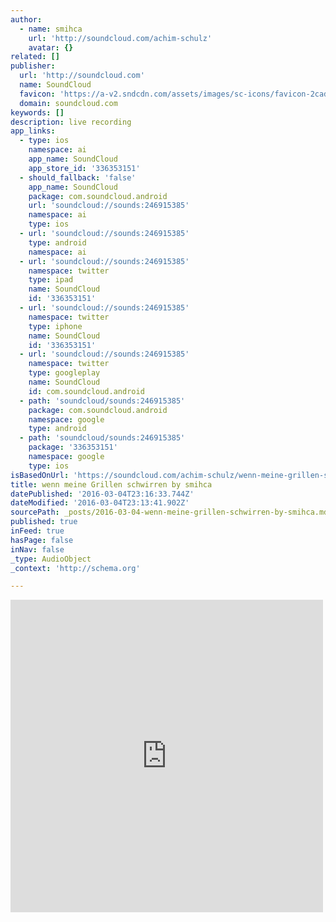 ```yaml
---
author:
  - name: smihca
    url: 'http://soundcloud.com/achim-schulz'
    avatar: {}
related: []
publisher:
  url: 'http://soundcloud.com'
  name: SoundCloud
  favicon: 'https://a-v2.sndcdn.com/assets/images/sc-icons/favicon-2cadd14b.ico'
  domain: soundcloud.com
keywords: []
description: live recording
app_links:
  - type: ios
    namespace: ai
    app_name: SoundCloud
    app_store_id: '336353151'
  - should_fallback: 'false'
    app_name: SoundCloud
    package: com.soundcloud.android
    url: 'soundcloud://sounds:246915385'
    namespace: ai
    type: ios
  - url: 'soundcloud://sounds:246915385'
    type: android
    namespace: ai
  - url: 'soundcloud://sounds:246915385'
    namespace: twitter
    type: ipad
    name: SoundCloud
    id: '336353151'
  - url: 'soundcloud://sounds:246915385'
    namespace: twitter
    type: iphone
    name: SoundCloud
    id: '336353151'
  - url: 'soundcloud://sounds:246915385'
    namespace: twitter
    type: googleplay
    name: SoundCloud
    id: com.soundcloud.android
  - path: 'soundcloud/sounds:246915385'
    package: com.soundcloud.android
    namespace: google
    type: android
  - path: 'soundcloud/sounds:246915385'
    package: '336353151'
    namespace: google
    type: ios
isBasedOnUrl: 'https://soundcloud.com/achim-schulz/wenn-meine-grillen-schwirren'
title: wenn meine Grillen schwirren by smihca
datePublished: '2016-03-04T23:16:33.744Z'
dateModified: '2016-03-04T23:13:41.902Z'
sourcePath: _posts/2016-03-04-wenn-meine-grillen-schwirren-by-smihca.md
published: true
inFeed: true
hasPage: false
inNav: false
_type: AudioObject
_context: 'http://schema.org'

---
```

<iframe src="https://cdn.embedly.com/widgets/media.html?src=https%3A%2F%2Fw.soundcloud.com%2Fplayer%2F%3Fvisual%3Dtrue%26url%3Dhttp%253A%252F%252Fapi.soundcloud.com%252Ftracks%252F246915385%26show_artwork%3Dtrue&amp;url=https%3A%2F%2Fsoundcloud.com%2Fachim-schulz%2Fwenn-meine-grillen-schwirren&amp;image=http%3A%2F%2Fi1.sndcdn.com%2Fartworks-000147094374-mkcicg-t500x500.jpg&amp;key=b7d04c9b404c499eba89ee7072e1c4f7&amp;type=text%2Fhtml&amp;schema=soundcloud" width="500" height="500" scrolling="no" frameborder="0" allowfullscreen="allowfullscreen" style=""></iframe>